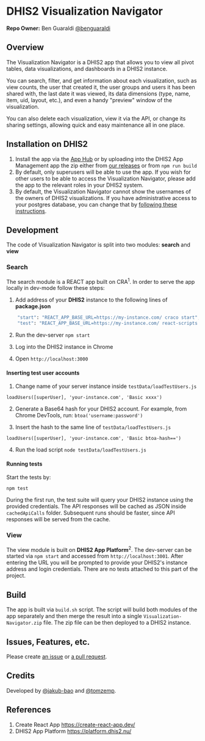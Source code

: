 # DHIS2 Visualization Navigator

**Repo Owner:** Ben Guaraldi [@benguaraldi](https://github.com/benguaraldi)

## Overview

The Visualization Navigator is a DHIS2 app that allows you to view all pivot tables, data visualizations, and dashboards in a DHIS2 instance.

You can search, filter, and get information about each visualization, such as view counts, the user that created it, the user groups and users it has been shared with, the last date it was viewed, its data dimensions (type, name, item, uid, layout, etc.), and even a handy "preview" window of the visualization.

You can also delete each visualization, view it via the API, or change its sharing settings, allowing quick and easy maintenance all in one place. 

## Installation on DHIS2

1. Install the app via the [App Hub](https://apps.dhis2.org/) or by uploading into the DHIS2 App Management app the zip either from [our releases](https://github.com/pepfar-datim/visualization-navigator/releases) or from `npm run build`
2. By default, only superusers will be able to use the app. If you wish for other users to be able to access the Visualization Navigator, please add the app to the relevant roles in your DHIS2 system.
3. By default, the Visualization Navigator cannot show the usernames of the owners of DHIS2 visualizations. If you have administrative access to your postgres database, you can change that by [following these instructions](https://github.com/pepfar-datim/visualization-navigator/blob/main/docs/SeeingUsernames.md).

## Development
The code of Visualization Navigator is split into two modules: **search** and **view**

### Search
The search module is a REACT app built on CRA<sup>1</sup>. In order to serve the app locally in dev-mode follow these steps:

1. Add address of your **DHIS2** instance to the following lines of **package.json**
```bash
    "start": "REACT_APP_BASE_URL=https://my-instance.com/ craco start",
    "test": "REACT_APP_BASE_URL=https://my-instance.com/ react-scripts test",
```

2. Run the dev-server `npm start`

3. Log into the DHIS2 instance in Chrome
4. Open `http://localhost:3000`

#### Inserting test user accounts

1. Change name of your server instance inside `testData/loadTestUsers.js`

```angular2html
loadUsers([superUser], 'your-instance.com', 'Basic xxxx')
```

2. Generate a Base64 hash for your DHIS2 account. For example, from Chrome DevTools, run: `btoa('username:password')`

3. Insert the hash to the same line of `testData/loadTestUsers.js`

```angular2html
loadUsers([superUser], 'your-instance.com', 'Basic btoa-hash==')
```

4. Run the load script `node testData/loadTestUsers.js`

#### Running tests

Start the tests by:
```angular2html
npm test
```
During the first run, the test suite will query your DHIS2 instance using the provided credentials. The API responses will be cached as JSON inside `cachedApiCalls` folder. Subsequent runs should be faster, since API responses will be served from the cache.

### View

The view module is built on **DHIS2 App Platform**<sup>2</sup>. The dev-server can be started via `npm start` and accessed from `http://localhost:3001`. After entering the URL you will be prompted to provide your DHIS2's instance address and login credentials. There are no tests attached to this part of the project.

## Build

The app is built via `build.sh` script. The script will build both modules of the app separately and then merge the result into a single `Visualization-Navigator.zip` file. The zip file can be then deployed to a DHIS2 instance.

## Issues, Features, etc.

Please create [an issue](https://github.com/pepfar-datim/visualization-navigator/issues) or [a pull request](https://github.com/pepfar-datim/visualization-navigator/pulls).

## Credits

Developed by [@jakub-bao](https://github.com/jakub-bao) and [@tomzemp](https://github.com/tomzemp).

## References

1. Create React App https://create-react-app.dev/
2. DHIS2 App Platform https://platform.dhis2.nu/
